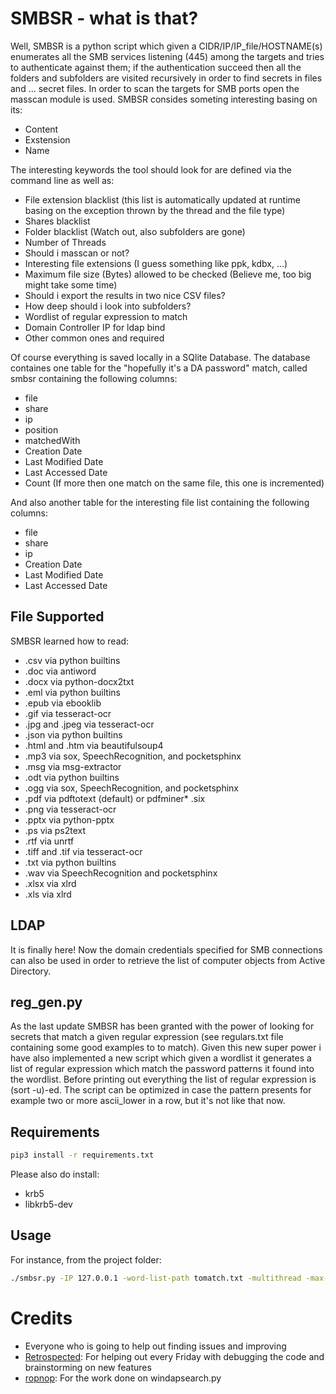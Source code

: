 # SMBSR - what is that? 

Well, SMBSR is a python script which given a CIDR/IP/IP_file/HOSTNAME(s) enumerates all the SMB services listening (445) among the targets 
and tries to authenticate against them; if the authentication succeed then all the folders and subfolders are visited recursively 
in order to find secrets in files and ... secret files. In order to scan the targets for SMB ports open the masscan module is used.
SMBSR consides someting interesting  basing on its: 

* Content
* Exstension 
* Name

The interesting keywords the tool should look for are defined via the command line as well as: 

* File extension blacklist (this list is automatically updated at runtime basing on the exception thrown by the thread and the file type) 
* Shares blacklist
* Folder blacklist (Watch out, also subfolders are gone)
* Number of Threads
* Should i masscan or not?
* Interesting file extensions (I guess something like ppk, kdbx, ...)
* Maximum file size (Bytes) allowed to be checked (Believe me, too big might take some time) 
* Should i export the results in two nice CSV files? 
* How deep should i look into subfolders?
* Wordlist of regular expression to match 
* Domain Controller IP for ldap bind 
* Other common ones and required 

Of course everything is saved locally in a SQlite Database. The database containes one table for the "hopefully it's a DA password" match, called smbsr containing the 
following columns: 

* file
* share
* ip 
* position
* matchedWith
* Creation Date
* Last Modified Date
* Last Accessed Date
* Count (If more then one match on the same file, this one is incremented)

And also another table for the interesting file list containing the following columns: 

* file 
* share
* ip
* Creation Date
* Last Modified Date
* Last Accessed Date

## File Supported

SMBSR learned how to read: 

* .csv via python builtins
* .doc via antiword
* .docx via python-docx2txt
* .eml via python builtins
* .epub via ebooklib
* .gif via tesseract-ocr
* .jpg and .jpeg via tesseract-ocr
* .json via python builtins
* .html and .htm via beautifulsoup4
* .mp3 via sox, SpeechRecognition, and pocketsphinx
* .msg via msg-extractor
* .odt via python builtins
* .ogg via sox, SpeechRecognition, and pocketsphinx
* .pdf via pdftotext (default) or pdfminer* .six
* .png via tesseract-ocr
* .pptx via python-pptx
* .ps via ps2text
* .rtf via unrtf
* .tiff and .tif via tesseract-ocr
* .txt via python builtins
* .wav via SpeechRecognition and pocketsphinx
* .xlsx via xlrd
* .xls via xlrd

## LDAP 

It is finally here! Now the domain credentials specified for SMB connections can also be used  in order to retrieve the list of computer objects from Active Directory.  

## reg_gen.py 

As the last update SMBSR has been granted with the power of looking for secrets that match a given regular expression (see regulars.txt file containing some good examples to
to match). Given this new super power i have also implemented a new script which given a wordlist it generates a list of regular expression which match the password patterns
it found into the wordlist. Before printing out everything the list of regular expression is (sort -u)-ed. The script can be optimized in case the pattern presents for example 
two or more ascii_lower in a row, but it's not like that now. 

## Requirements

```bash
pip3 install -r requirements.txt
```
Please also do install:

* krb5
* libkrb5-dev

## Usage

For instance, from the project folder:

```bash
./smbsr.py -IP 127.0.0.1 -word-list-path tomatch.txt -multithread -max-size 1000 -T 2 -username OB -password '****' -domain OB -file-extensions dll,exe,bin
```

# Credits 

* Everyone who is going to help out finding issues and improving 
* [Retrospected](https://github.com/Retrospected): For helping out every Friday with debugging the code and brainstorming on new features
* [ropnop](https://github.com/ropnop): For the work done on windapsearch.py
